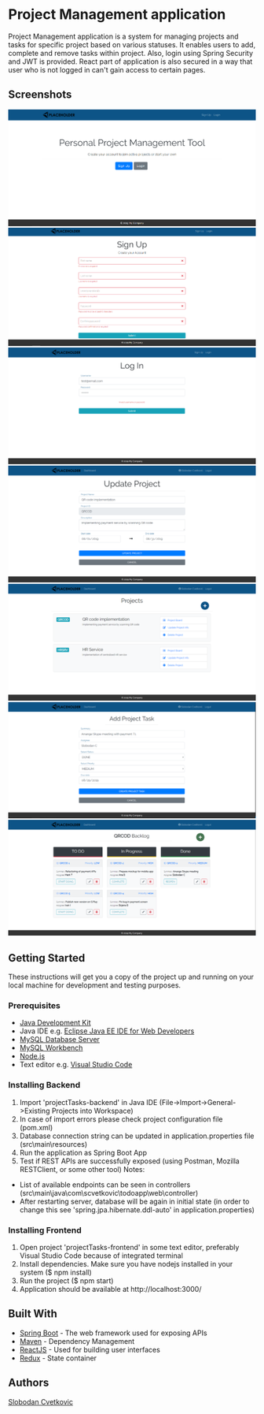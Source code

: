 # Project Management application

Project Management application is a system for managing projects and tasks for specific project based on various statuses. It enables users to add, complete and remove tasks within project. Also, login using Spring Security and JWT is provided.
React part of application is also secured in a way that user who is not logged in can't gain access to certain pages.

## Screenshots
<img src="screenshots/Screenshot_1.png"> 
<img src="screenshots/Screenshot_2.png"> 
<img src="screenshots/Screenshot_3.png"> 
<img src="screenshots/Screenshot_4.png"> 
<img src="screenshots/Screenshot_5.png"> 
<img src="screenshots/Screenshot_6.png"> 
<img src="screenshots/Screenshot_7.png"> 

## Getting Started

These instructions will get you a copy of the project up and running on your local machine for development and testing purposes.

### Prerequisites

- [Java Development Kit](https://www.oracle.com/technetwork/java/javase/downloads/jdk8-downloads-2133151.html)
- Java IDE e.g. [Eclipse Java EE IDE for Web Developers](https://www.eclipse.org/downloads/)
- [MySQL Database Server](https://netbeans.org/kb/docs/ide/install-and-configure-mysql-server.html)
- [MySQL Workbench](https://dev.mysql.com/downloads/workbench/)
- [Node.js](https://nodejs.org/en/])
- Text editor e.g. [Visual Studio Code](https://code.visualstudio.com/Download)

### Installing Backend

1. Import 'projectTasks-backend' in Java IDE (File->Import->General->Existing Projects into Workspace)
2. In case of import errors please check project configuration file (pom.xml)
3. Database connection string can be updated in application.properties file (src\main\resources)
4. Run the application as Spring Boot App
5. Test if REST APIs are successfully exposed (using Postman, Mozilla RESTClient, or some other tool)
Notes:
- List of available endpoints can be seen in controllers (src\main\java\com\scvetkovic\todoapp\web\controller)
- After restarting server, database will be again in initial state (in order to change this see 'spring.jpa.hibernate.ddl-auto' in application.properties)
 
### Installing Frontend

1. Open project 'projectTasks-frontend' in some text editor, preferably Visual Studio Code because of integrated terminal
2. Install dependencies. Make sure you have nodejs installed in your system ($ npm install)
3. Run the project ($ npm start)
4. Application should be available at http://localhost:3000/

## Built With

* [Spring Boot](https://spring.io/projects/spring-boot/) - The web framework used for exposing APIs
* [Maven](https://maven.apache.org/) - Dependency Management
* [ReactJS](https://reactjs.org/) - Used for building user interfaces
* [Redux](https://reactjs.org/) - State container

## Authors

[Slobodan Cvetkovic](https://github.com/slobodanc93)



